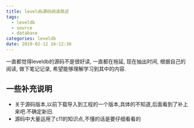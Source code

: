 ```yaml
---
title: leveldb源码阅读简述
tags:
  - leveldb
  - source
  - database
categories: leveldb
date: 2019-02-12 16:12:36
---
```


一直都觉得leveldb的源码不是很好读,
一直都在拖延,
现在抽出时间,
根据自己的阅读,
做下笔记记录,
希望能够理解学习到其中的内容.

## 一些补充说明
- 关于源码版本,以前下载导入到工程的一个版本,具体的不知道,后面看到了补上来吧.不确定新旧.
- 源码中大量运用了c11的知识点,不懂的话是要仔细看看的
